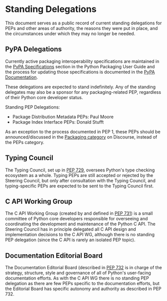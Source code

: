 # Standing Delegations

This document serves as a public record of current standing delegations for
PEPs and other areas of authority, the reasons they were put in place, and
the circumstances under which they may no longer be needed.

## PyPA Delegations

Currently active packaging interoperability specifications are maintained in
the [PyPA Specifications] section in the Python Packaging User Guide and the
process for updating those specifications is documented in the [PyPA
Documentation].

These delegations are expected to stand indefinitely. Any of the standing
delegates may also be a sponsor for any packaging-related PEP, regardless
of their Python core developer status.

Standing PEP Delegations:

- Package Distribution Metadata PEPs: Paul Moore
- Package Index Interface PEPs: Donald Stufft

[PyPA Specifications]: https://packaging.python.org/specifications/
[PyPA Documentation]: https://www.pypa.io/en/latest/specifications/

As an exception to the process documented in PEP 1, these PEPs should
be announced/discussed in the [Packaging category] on Discourse,
instead of the PEPs category.

[Packaging category]: https://discuss.python.org/c/14

## Typing Council

The Typing Council, set up in [PEP 729](https://peps.python.org/pep-0729/),
oversees Python's type checking ecosystem as a whole. Typing PEPs are still
accepted or rejected by the Steering Council, but only after consultation
with the Typing Council, and typing-specific PEPs are expected to be sent to
the Typing Council first.

## C API Working Group

The C API Working Group (created by and defined in [PEP
731](https://peps.python.org/pep-0731/)) is a small committee of Python core
developers responsible for overseeing and coordinating the development and
maintenance of the Python C API. The Steering Council has in principle
delegated all C API design and implementation decisions to the C API WG,
although there is no standing PEP delegation (since the C API is rarely an
isolated PEP topic).

## Documentation Editorial Board

The Documentation Editorial Board (described in [PEP
732](https://peps.python.org/pep-0732/) is in charge of the strategy,
structure, style and governance of all of Python's user-facing documentation
efforts. As with the C API WG there is no standing PEP delegation as there are
few PEPs specific to the documentation efforts, but the Editorial Board has
specific autonomy and authority as described in PEP 732.

